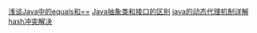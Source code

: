 [浅谈Java中的equals和==](http://www.cnblogs.com/dolphin0520/p/3592500.html)
[Java抽象类和接口的区别](http://www.cnblogs.com/beanmoon/archive/2012/12/06/2805221.html)
[java的动态代理机制详解](http://www.cnblogs.com/xiaoluo501395377/p/3383130.html)
[hash冲突解决](http://www.cnblogs.com/jillzhang/archive/2006/11/03/548671.html)
